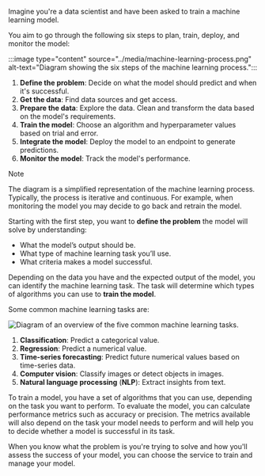 Imagine you're a data scientist and have been asked to train a machine learning model. 

You aim to go through the following six steps to plan, train, deploy, and monitor the model:

:::image type="content" source="../media/machine-learning-process.png" alt-text="Diagram showing the six steps of the machine learning process.":::

1. **Define the problem**: Decide on what the model should predict and when it's successful. 
1. **Get the data**: Find data sources and get access. 
1. **Prepare the data**: Explore the data. Clean and transform the data based on the model's requirements.
1. **Train the model**: Choose an algorithm and hyperparameter values based on trial and error.
1. **Integrate the model**: Deploy the model to an endpoint to generate predictions.
1. **Monitor the model**: Track the model's performance.

> [!Note]
> The diagram is a simplified representation of the machine learning process. Typically, the process is iterative and continuous. For example, when monitoring the model you may decide to go back and retrain the model.

Starting with the first step, you want to **define the problem** the model will solve by understanding:

- What the model’s output should be.
- What type of machine learning task you’ll use.
- What criteria makes a model successful.

Depending on the data you have and the expected output of the model, you can identify the machine learning task. The task will determine which types of algorithms you can use to **train the model**. 

Some common machine learning tasks are:

![Diagram of an overview of the five common machine learning tasks.](../media/02-01-overview-tasks.png)

1. **Classification**: Predict a categorical value.
2. **Regression**: Predict a numerical value.
3. **Time-series forecasting**: Predict future numerical values based on time-series data.
4. **Computer vision**: Classify images or detect objects in images.
5. **Natural language processing** (**NLP**): Extract insights from text. 

To train a model, you have a set of algorithms that you can use, depending on the task you want to perform. To evaluate the model, you can calculate performance metrics such as accuracy or precision. The metrics available will also depend on the task your model needs to perform and will help you to decide whether a model is successful in its task.

When you know what the problem is you're trying to solve and how you'll assess the success of your model, you can choose the service to train and manage your model.

